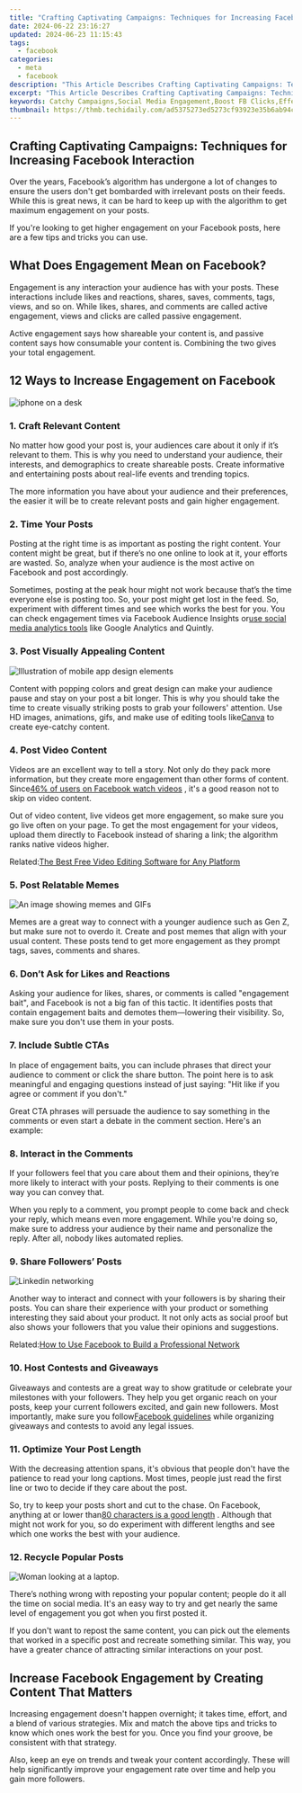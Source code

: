```yaml
---
title: "Crafting Captivating Campaigns: Techniques for Increasing Facebook Interaction"
date: 2024-06-22 23:16:27
updated: 2024-06-23 11:15:43
tags:
  - facebook
categories:
  - meta
  - facebook
description: "This Article Describes Crafting Captivating Campaigns: Techniques for Increasing Facebook Interaction"
excerpt: "This Article Describes Crafting Captivating Campaigns: Techniques for Increasing Facebook Interaction"
keywords: Catchy Campaigns,Social Media Engagement,Boost FB Clicks,Effective Ad Strategies,Fb Interactive Growth,Promotion Techniques,Engaging Facebook Posts
thumbnail: https://thmb.techidaily.com/ad5375273ed5273cf93923e35b6ab94c30b89301141494859d6be3ab7df15629.jpg
---
```


## Crafting Captivating Campaigns: Techniques for Increasing Facebook Interaction

 Over the years, Facebook’s algorithm has undergone a lot of changes to ensure the users don't get bombarded with irrelevant posts on their feeds. While this is great news, it can be hard to keep up with the algorithm to get maximum engagement on your posts.

 If you're looking to get higher engagement on your Facebook posts, here are a few tips and tricks you can use.

## What Does Engagement Mean on Facebook?

 Engagement is any interaction your audience has with your posts. These interactions include likes and reactions, shares, saves, comments, tags, views, and so on. While likes, shares, and comments are called active engagement, views and clicks are called passive engagement.

 Active engagement says how shareable your content is, and passive content says how consumable your content is. Combining the two gives your total engagement.

## 12 Ways to Increase Engagement on Facebook

![iphone on a desk](https://static1.makeuseofimages.com/wordpress/wp-content/uploads/2022/01/iphone-on-a-desk.jpg)

### 1\. Craft Relevant Content

 No matter how good your post is, your audiences care about it only if it’s relevant to them. This is why you need to understand your audience, their interests, and demographics to create shareable posts. Create informative and entertaining posts about real-life events and trending topics.

 The more information you have about your audience and their preferences, the easier it will be to create relevant posts and gain higher engagement.

### 2\. Time Your Posts

 Posting at the right time is as important as posting the right content. Your content might be great, but if there’s no one online to look at it, your efforts are wasted. So, analyze when your audience is the most active on Facebook and post accordingly.

 Sometimes, posting at the peak hour might not work because that’s the time everyone else is posting too. So, your post might get lost in the feed. So, experiment with different times and see which works the best for you. You can check engagement times via Facebook Audience Insights or[use social media analytics tools](http://www.makeuseof.com/best-tools-track-social-media-performance/) like Google Analytics and Quintly.

### 3\. Post Visually Appealing Content

![Illustration of mobile app design elements](https://static1.makeuseofimages.com/wordpress/wp-content/uploads/2021/08/React-Native-UI-Libraries-Featured.jpeg)

 Content with popping colors and great design can make your audience pause and stay on your post a bit longer. This is why you should take the time to create visually striking posts to grab your followers' attention. Use HD images, animations, gifs, and make use of editing tools like[Canva](https://www.makeuseof.com/how-to-use-canva-beginners-guide/) to create eye-catchy content.

### 4\. Post Video Content

 Videos are an excellent way to tell a story. Not only do they pack more information, but they create more engagement than other forms of content. Since[46% of users on Facebook watch videos](https://www.statista.com/statistics/200843/social-media-activities-by-platform-usa/) , it's a good reason not to skip on video content.

 Out of video content, live videos get more engagement, so make sure you go live often on your page. To get the most engagement for your videos, upload them directly to Facebook instead of sharing a link; the algorithm ranks native videos higher.

 Related:[The Best Free Video Editing Software for Any Platform](https://www.makeuseof.com/best-free-video-editing-software/)

### 5\. Post Relatable Memes

![An image showing memes and GIFs](https://static1.makeuseofimages.com/wordpress/wp-content/uploads/2021/11/Memes-and-GIFs.jpeg)

 Memes are a great way to connect with a younger audience such as Gen Z, but make sure not to overdo it. Create and post memes that align with your usual content. These posts tend to get more engagement as they prompt tags, saves, comments and shares.

### 6\. Don’t Ask for Likes and Reactions

 Asking your audience for likes, shares, or comments is called "engagement bait", and Facebook is not a big fan of this tactic. It identifies posts that contain engagement baits and demotes them—lowering their visibility. So, make sure you don't use them in your posts.

### 7\. Include Subtle CTAs

 In place of engagement baits, you can include phrases that direct your audience to comment or click the share button. The point here is to ask meaningful and engaging questions instead of just saying: "Hit like if you agree or comment if you don't."

 Great CTA phrases will persuade the audience to say something in the comments or even start a debate in the comment section. Here's an example:

### 8\. Interact in the Comments

 If your followers feel that you care about them and their opinions, they’re more likely to interact with your posts. Replying to their comments is one way you can convey that.

 When you reply to a comment, you prompt people to come back and check your reply, which means even more engagement. While you're doing so, make sure to address your audience by their name and personalize the reply. After all, nobody likes automated replies.

### 9\. Share Followers’ Posts

![Linkedin networking](https://static1.makeuseofimages.com/wordpress/wp-content/uploads/2022/01/networking.jpg)

 Another way to interact and connect with your followers is by sharing their posts. You can share their experience with your product or something interesting they said about your product. It not only acts as social proof but also shows your followers that you value their opinions and suggestions.

 Related:[How to Use Facebook to Build a Professional Network](https://www.makeuseof.com/how-to-use-facebook-build-professional-network/)

### 10\. Host Contests and Giveaways

 Giveaways and contests are a great way to show gratitude or celebrate your milestones with your followers. They help you get organic reach on your posts, keep your current followers excited, and gain new followers. Most importantly, make sure you follow[Facebook guidelines](https://www.facebook.com/policies%5Fcenter/pages%5Fgroups%5Fevents) while organizing giveaways and contests to avoid any legal issues.

### 11\. Optimize Your Post Length

 With the decreasing attention spans, it's obvious that people don't have the patience to read your long captions. Most times, people just read the first line or two to decide if they care about the post.

 So, try to keep your posts short and cut to the chase. On Facebook, anything at or lower than[80 characters is a good length](https://blog.hootsuite.com/ideal-social-media-post-length/#Facebook) . Although that might not work for you, so do experiment with different lengths and see which one works the best with your audience.

### 12\. Recycle Popular Posts

![Woman looking at a laptop.](https://static1.makeuseofimages.com/wordpress/wp-content/uploads/2022/01/absolute-volume-featured.jpg)

 There’s nothing wrong with reposting your popular content; people do it all the time on social media. It's an easy way to try and get nearly the same level of engagement you got when you first posted it.

 If you don't want to repost the same content, you can pick out the elements that worked in a specific post and recreate something similar. This way, you have a greater chance of attracting similar interactions on your post.

## Increase Facebook Engagement by Creating Content That Matters

 Increasing engagement doesn't happen overnight; it takes time, effort, and a blend of various strategies. Mix and match the above tips and tricks to know which ones work the best for you. Once you find your groove, be consistent with that strategy.

 Also, keep an eye on trends and tweak your content accordingly. These will help significantly improve your engagement rate over time and help you gain more followers.


<ins class="adsbygoogle"
     style="display:block"
     data-ad-format="autorelaxed"
     data-ad-client="ca-pub-7571918770474297"
     data-ad-slot="1223367746"></ins>



<ins class="adsbygoogle"
     style="display:block"
     data-ad-client="ca-pub-7571918770474297"
     data-ad-slot="8358498916"
     data-ad-format="auto"
     data-full-width-responsive="true"></ins>
